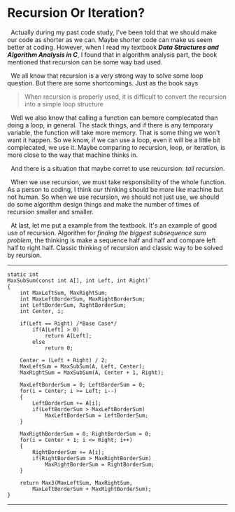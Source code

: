 # **Recursion Or Iteration?**
&nbsp;&nbsp;Actually during my past code study, I've been told that we should make our code as shorter as we can. Maybe shorter code can make us seem better at coding. However, when I read my textbook **_Data Structures and Algorithm Analysis in C_**, I found that in algorithm analysis part, the book mentioned that recursion can be some way bad used. 

&nbsp;&nbsp;We all know that recursion is a very strong way to solve some loop question. But there are some shortcomings. Just as the book says
> When recursion is properly used, it is difficult to convert the recursion into a simple loop
 structure 
    
&nbsp;&nbsp;Well we also know that calling a function can bemore complecated than doing a loop, in general. The stack things, and if there is any temporary variable, the function will take more memory. That is some thing we won't want it happen. So we know, if we can use a loop, even it will be a little bit complecated, we use it. Maybe comparing to recursion, loop, or iteration,  is more close to the way that machine thinks in.

&nbsp;&nbsp;And there is a situation that maybe corret to use reucursion: _tail recursion_. 

&nbsp;&nbsp;When we use recursion, we must take responsibility of the whole function. As a person to coding, I think our thinking should be more like machine but not human. So when we use recursion, we should not just use, we should do some algorithm design things and make the number of times of recursion smaller and smaller.

&nbsp;&nbsp;At last, let me put a example from the textbook. It's an example of good use of recursion. Algorithm for _finding the biggest subsequence sum problem_, the thinking is make a sequence half and half and compare left half to right half. Classic thinking of recursion and classic way to be solved by reursion.
***
    static int
    MaxSubSum(const int A[], int Left, int Right)`
    {
	    int MaxLeftSum, MaxRightSum;
	    int MaxLeftBorderSum, MaxRightBorderSum;
	    int LeftBorderSum, RightBorderSum;
	    int Center, i;

	    if(Left == Right) /*Base Case*/
		    if(A[Left] > 0)
			    return A[Left];
		    else
			    return 0;

	    Center = (Left + Right) / 2;
	    MaxLeftSum = MaxSubSum(A, Left, Center);
	    MaxRightSum = MaxSubSum(A, Center + 1, Right);
	
	    MaxLeftBorderSum = 0; LeftBorderSum = 0;
	    for(i = Center; i >= Left; i--)
	    {
		    LeftBorderSum += A[i];
		    if(LeftBorderSum > MaxLeftBorderSum)
			    MaxLeftBorderSum = LeftBorderSum;
	    }

	    MaxRigthBorderSum = 0; RightBorderSum = 0;
	    for(i = Center + 1; i <= Right; i++)
	    {
		    RightBorderSum += A[i];
		    if(RightBorderSum > MaxRightBorderSum)
			    MaxRightBorderSum = RightBorderSum;
	    }

	    return Max3(MaxLeftSum, MaxRightSum, 
		    MaxLeftBorderSum + MaxRightBorderSum);
    }
	
***
  